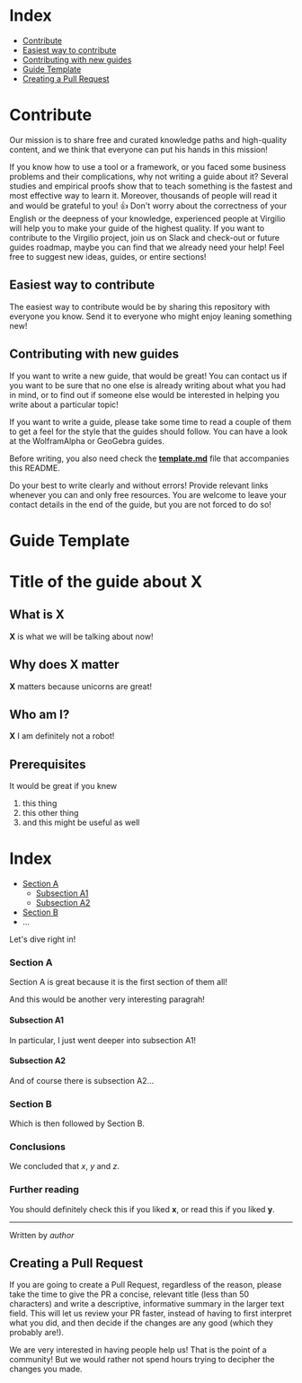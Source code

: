 # Index
 - [Contribute](#Contribute)
 - [Easiest way to contribute](#Easiest-way-to-contribute)
 - [Contributing with new guides](#Contributing-with-new-guides)
 - [Guide Template](#Guide-Template)
 - [Creating a Pull Request](#Creating-a-Pull-Request)

 
# Contribute
Our mission is to share free and curated knowledge paths and high-quality content, and we think that everyone can put his hands in this mission!

If you know how to use a tool or a framework, or you faced some business problems and their complications, why not writing a guide about it?
Several studies and empirical proofs show that to teach something is the fastest and most effective way to learn it.
Moreover, thousands of people will read it and would be grateful to you! 👍 
Don't worry about the correctness of your English or the deepness of your knowledge, experienced people at Virgilio will help you to make your guide of the highest quality.
If you want to contribute to the Virgilio project, join us on Slack and check-out or future guides roadmap, maybe you can find that we already need your help!
Feel free to suggest new ideas, guides, or entire sections! 


## Easiest way to contribute
The easiest way to contribute would be by sharing this repository with everyone you know. Send it to everyone who might enjoy leaning something new!

## Contributing with new guides
If you want to write a new guide, that would be great! You can contact us if you want to be sure that no one else is already writing about what you had in mind, or to find out if someone else would be interested in helping you write about a particular topic!

If you want to write a guide, please take some time to read a couple of them to get a feel for the style that the guides should follow. You can have a look at the WolframAlpha or GeoGebra guides.

Before writing, you also need check the [**template.md**](template.md) file that accompanies this README.

Do your best to write clearly and without errors! Provide relevant links whenever you can and only free resources. You are welcome to leave your contact details in the end of the guide, but you are not forced to do so!

# Guide Template

# Title of the guide about X

## What is X
**X** is what we will be talking about now!

## Why does X matter 
**X** matters because unicorns are great!

## Who am I?
**X** I am definitely not a robot!

## Prerequisites
It would be great if you knew
  1. this thing
  2. this other thing
  3. and this might be useful as well

# Index
 - [Section A](#section-a)
   - [Subsection A1](#subsection-a1)
   - [Subsection A2](#subsection-a2)
 - [Section B](#section-b)
 - ...
 
Let's dive right in!
 
### Section A
Section A is great because it is the first section of them all!

And this would be another very interesting paragrah!
 
#### Subsection A1
In particular, I just went deeper into subsection A1!

#### Subsection A2
And of course there is subsection A2...

### Section B
Which is then followed by Section B.

### Conclusions
We concluded that _x_, _y_ and _z_.

### Further reading
You should definitely check this if you liked **x**, or read this if you liked **y**.

----
Written by _author_


## Creating a Pull Request
If you are going to create a Pull Request, regardless of the reason, please take the time to give the PR a concise, relevant title (less than 50 characters) and write a descriptive, informative summary in the larger text field. This will let us review your PR faster, instead of having to first interpret what you did, and then decide if the changes are any good (which they probably are!).

We are very interested in having people help us! That is the point of a community! But we would rather not spend hours trying to decipher the changes you made.
